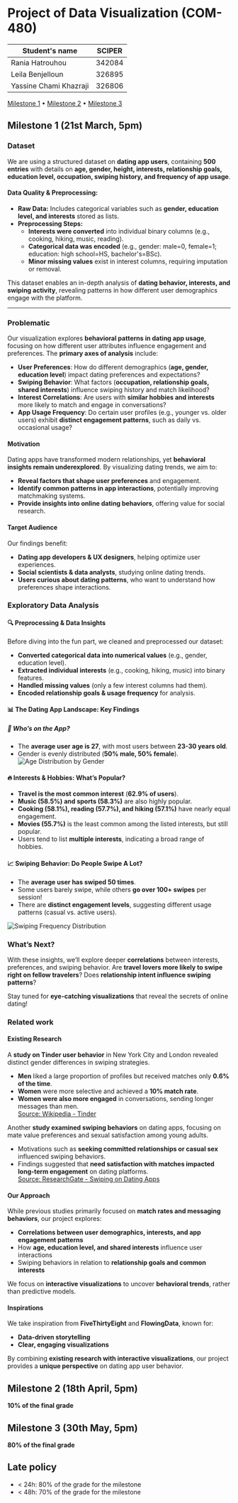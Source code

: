 # Project of Data Visualization (COM-480)

| Student's name | SCIPER |
| -------------- | ------ |
| Rania Hatrouhou| 342084|
| Leila Benjelloun| 326895|
|Yassine Chami Khazraji |326806 |

[Milestone 1](#milestone-1) • [Milestone 2](#milestone-2) • [Milestone 3](#milestone-3)

## Milestone 1 (21st March, 5pm)

### Dataset

We are using a structured dataset on **dating app users**, containing **500 entries** with details on **age, gender, height, interests, relationship goals, education level, occupation, swiping history, and frequency of app usage**.  

#### **Data Quality & Preprocessing:**  
- **Raw Data:** Includes categorical variables such as **gender, education level, and interests** stored as lists.  
- **Preprocessing Steps:**
  - **Interests were converted** into individual binary columns (e.g., cooking, hiking, music, reading).  
  - **Categorical data was encoded** (e.g., gender: male=0, female=1; education: high school=HS, bachelor's=BSc).  
  - **Minor missing values** exist in interest columns, requiring imputation or removal.  

This dataset enables an in-depth analysis of **dating behavior, interests, and swiping activity**, revealing patterns in how different user demographics engage with the platform.

---
### Problematic

Our visualization explores **behavioral patterns in dating app usage**, focusing on how different user attributes influence engagement and preferences. The **primary axes of analysis** include:  

- **User Preferences**: How do different demographics (**age, gender, education level**) impact dating preferences and expectations?  
- **Swiping Behavior**: What factors (**occupation, relationship goals, shared interests**) influence swiping history and match likelihood?  
- **Interest Correlations**: Are users with **similar hobbies and interests** more likely to match and engage in conversations?  
- **App Usage Frequency**: Do certain user profiles (e.g., younger vs. older users) exhibit **distinct engagement patterns**, such as daily vs. occasional usage?  

#### **Motivation**  
Dating apps have transformed modern relationships, yet **behavioral insights remain underexplored**. By visualizing dating trends, we aim to:  
- **Reveal factors that shape user preferences** and engagement.  
- **Identify common patterns in app interactions**, potentially improving matchmaking systems.  
- **Provide insights into online dating behaviors**, offering value for social research.  

#### **Target Audience**  
Our findings benefit:  
- **Dating app developers & UX designers**, helping optimize user experiences.  
- **Social scientists & data analysts**, studying online dating trends.  
- **Users curious about dating patterns**, who want to understand how preferences shape interactions.  

### Exploratory Data Analysis

#### 🔍 **Preprocessing & Data Insights**  
Before diving into the fun part, we cleaned and preprocessed our dataset:  
- **Converted categorical data into numerical values** (e.g., gender, education level).  
- **Extracted individual interests** (e.g., cooking, hiking, music) into binary features.  
- **Handled missing values** (only a few interest columns had them).  
- **Encoded relationship goals & usage frequency** for analysis.  

#### 📊 **The Dating App Landscape: Key Findings**  

##### 👥 **Who’s on the App?**  
- The **average user age is 27**, with most users between **23-30 years old**.  
- Gender is evenly distributed (**50% male, 50% female**).  
![Age Distribution by Gender](gender_age_distribution.png)

#### 🔥 **Interests & Hobbies: What’s Popular?**  
- **Travel is the most common interest** (**62.9% of users**).  
- **Music (58.5%) and sports (58.3%)** are also highly popular.  
- **Cooking (58.1%), reading (57.7%), and hiking (57.1%)** have nearly equal engagement.  
- **Movies (55.7%)** is the least common among the listed interests, but still popular.  
- Users tend to list **multiple interests**, indicating a broad range of hobbies.  

#### 📈 **Swiping Behavior: Do People Swipe A Lot?**  
- The **average user has swiped 50 times**.  
- Some users barely swipe, while others **go over 100+ swipes** per session!  
- There are **distinct engagement levels**, suggesting different usage patterns (casual vs. active users).  

![Swiping Frequency Distribution](swiping_frequency.png)

### **What’s Next?**  
With these insights, we’ll explore deeper **correlations** between interests, preferences, and swiping behavior. Are **travel lovers more likely to swipe right on fellow travelers**? Does **relationship intent influence swiping patterns**?  

Stay tuned for **eye-catching visualizations** that reveal the secrets of online dating!

### Related work

#### **Existing Research**  
A **study on Tinder user behavior** in New York City and London revealed distinct gender differences in swiping strategies.  
- **Men** liked a large proportion of profiles but received matches only **0.6% of the time**.  
- **Women** were more selective and achieved a **10% match rate**.  
- **Women were also more engaged** in conversations, sending longer messages than men.  
[Source: Wikipedia - Tinder](https://en.wikipedia.org/wiki/Tinder_%28app%29)

Another **study examined swiping behaviors** on dating apps, focusing on mate value preferences and sexual satisfaction among young adults.  
- Motivations such as **seeking committed relationships or casual sex** influenced swiping behaviors.  
- Findings suggested that **need satisfaction with matches impacted long-term engagement** on dating platforms.  
[Source: ResearchGate - Swiping on Dating Apps](https://www.researchgate.net/publication/381194438_A_Multi-Method_Study_Examining_the_Role_of_Swiping_on_Dating_Apps_Mate_Value_Preferences_Sexual_Satisfaction_and_Need_Satisfaction_with_Matches_in_Emerging_Adults)

#### **Our Approach**  
While previous studies primarily focused on **match rates and messaging behaviors**, our project explores:  
- **Correlations between user demographics, interests, and app engagement patterns**  
- How **age, education level, and shared interests** influence user interactions  
- Swiping behaviors in relation to **relationship goals and common interests**  

We focus on **interactive visualizations** to uncover **behavioral trends**, rather than predictive models.

#### **Inspirations**  
We take inspiration from **FiveThirtyEight** and **FlowingData**, known for:  
- **Data-driven storytelling**  
- **Clear, engaging visualizations**  

By combining **existing research with interactive visualizations**, our project provides a **unique perspective** on dating app user behavior.

## Milestone 2 (18th April, 5pm)

**10% of the final grade**


## Milestone 3 (30th May, 5pm)

**80% of the final grade**


## Late policy

- < 24h: 80% of the grade for the milestone
- < 48h: 70% of the grade for the milestone

